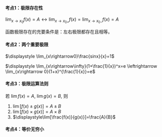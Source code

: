 #### 考点1：极限存在性

$\displaystyle \lim_{x\rightarrow x_0}f(x)=A \leftrightarrow \lim_{x\rightarrow x_{0+}}f(x)=\lim_{x\rightarrow x_{0-}}f(x)=A$

函数极限存在的充要条件是：左右极限都存在且相等。



#### 考点2：两个重要极限

$\displaystyle \lim_{x\rightarrow0}\frac{sinx}{x}=1$

$\displaystyle \lim_{x\rightarrow\infty}(1+\frac{1}{x})^x=e \leftrightarrow \lim_{x\rightarrow 0}(1+x)^{\frac{1}{x}}=e$



#### 考点3：极限运算法则

若 $\lim f(x)=A$,  $\lim g(x)=B$, 则

1. $\lim[f(x)\pm g(x)]=A\pm B$
2. $\lim[f(x)\times g(x)]=A\times B$
3. $\displaystyle\lim[\frac{f(x)}{g(x)}]=\frac{A}{B}$



#### 考点4：等价无穷小